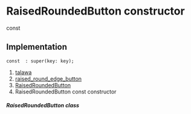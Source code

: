 
<div>

# RaisedRoundedButton constructor

</div>


const 



## Implementation

``` language-dart
const  : super(key: key);
```







1.  [talawa](../../index.md)
2.  [raised_round_edge_button](../../widgets_raised_round_edge_button/)
3.  [RaisedRoundedButton](../../widgets_raised_round_edge_button/RaisedRoundedButton-class.md)
4.  RaisedRoundedButton const constructor

##### RaisedRoundedButton class







